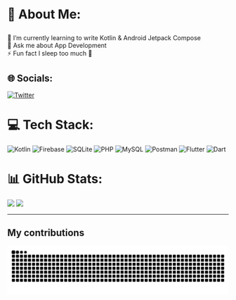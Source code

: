 # 💫 About Me: <p align="end">
</p>
🌱 I’m currently learning to write Kotlin & Android Jetpack Compose <br>💬 Ask me about App Development<br>⚡ Fun fact I sleep too much 🥱


## 🌐 Socials:
[![Twitter](https://img.shields.io/badge/Twitter-%231DA1F2.svg?logo=Twitter&logoColor=white)](https://twitter.com/mdsohaildev) 

# 💻 Tech Stack:
![Kotlin](https://img.shields.io/badge/kotlin-%237F52FF.svg?style=for-the-badge&logo=kotlin&logoColor=white) ![Firebase](https://img.shields.io/badge/Firebase-039BE5?style=for-the-badge&logo=Firebase&logoColor=white) ![SQLite](https://img.shields.io/badge/sqlite-%2307405e.svg?style=for-the-badge&logo=sqlite&logoColor=white) ![PHP](https://img.shields.io/badge/php-%23777BB4.svg?style=for-the-badge&logo=php&logoColor=white) ![MySQL](https://img.shields.io/badge/mysql-%2300000f.svg?style=for-the-badge&logo=mysql&logoColor=white) ![Postman](https://img.shields.io/badge/Postman-FF6C37?style=for-the-badge&logo=postman&logoColor=white) ![Flutter](https://img.shields.io/badge/Flutter-%2302569B.svg?style=for-the-badge&logo=Flutter&logoColor=white) ![Dart](https://img.shields.io/badge/dart-%230175C2.svg?style=for-the-badge&logo=dart&logoColor=white) 
# 📊 GitHub Stats:
![](https://github-readme-streak-stats.herokuapp.com/?user=sohailxi&theme=react&hide_border=false)
![](https://github-readme-stats.vercel.app/api/top-langs/?username=sohailxi&theme=react&hide_border=false&include_all_commits=false&count_private=false&layout=compact)<br/>





---
## My contributions
<picture>
  <source media="(prefers-color-scheme: dark)" srcset="https://raw.githubusercontent.com/sohailxi/sohailxi/output/github-contribution-grid-snake-dark.svg">
  <source media="(prefers-color-scheme: light)" srcset="https://raw.githubusercontent.com/sohailxi/sohailxi/output/github-contribution-grid-snake.svg">
  <img alt="github contribution grid snake animation" src="https://raw.githubusercontent.com/sohailxi/sohailxi/output/github-contribution-grid-snake.svg">
</picture>
